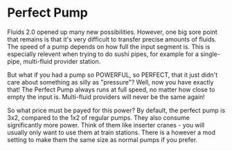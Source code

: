 # Perfect Pump

Fluids 2.0 opened up many new possibilities. However, one big sore point that remains is that it's very difficult to transfer precise amounts of fluids. The speed of a pump depends on how full the input segment is. This is especially relevent when trying to do sushi pipes, for example for a single-pipe, multi-fluid provider station.

But what if you had a pump so POWERFUL, so PERFECT, that it just didn't care about something as silly as "pressure"? Well, now you have exactly that! The Perfect Pump always runs at full speed, no matter how close to empty the input is. Multi-fluid providers will never be the same again!

So what price must be payed for this power? By default, the perfect pump is 3x2, compared to the 1x2 of regular pumps. They also consume significantly more power. Think of them like inserter cranes - you will usually only want to use them at train stations. There is a however a mod setting to make them the same size as normal pumps if you prefer.

